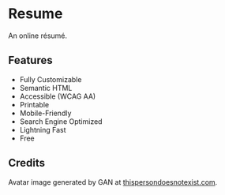 # Resume

An online résumé.

## Features

* Fully Customizable
* Semantic HTML
* Accessible (WCAG AA) 
* Printable
* Mobile-Friendly
* Search Engine Optimized
* Lightning Fast
* Free

## Credits

Avatar image generated by GAN at [thispersondoesnotexist.com](https://www.thispersondoesnotexist.com/).
